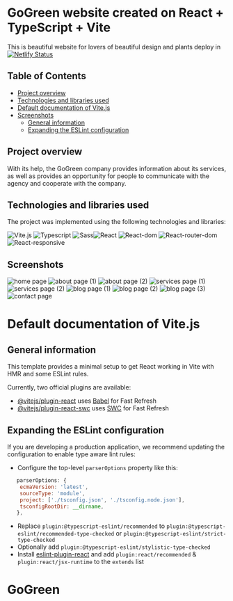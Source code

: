 # GoGreen website created on React + TypeScript + Vite

This is beautiful website for lovers of beautiful design and plants deploy in [![Netlify Status](https://api.netlify.com/api/v1/badges/9c02b926-3595-452a-b9dc-32116e46a0c5/deploy-status)](https://app.netlify.com/sites/go-green-website/deploys)

## Table of Contents

- [Project overview](#project-overview)
- [Technologies and libraries used](#technologies-and-libraries-used)
- [Default documentation of Vite.js](#default-documentation-of-vitejs)
- [Screenshots](#screenshots)
  - [General information](#general-information)
  - [Expanding the ESLint configuration](#general-informatione)

## Project overview

With its help, the GoGreen company provides information about its services, as well as provides an opportunity for people to communicate with the agency and cooperate with the company.

## Technologies and libraries used

The project was implemented using the following technologies and libraries:

![Vite.js](https://img.shields.io/badge/Vite.js-4.4.5-lightskyblue) ![Typescript](https://img.shields.io/badge/Typescript-5.0.2-darkslateblue) ![Sass](https://img.shields.io/badge/Sass-1.69.5-coral)![React](https://img.shields.io/badge/React.js-18.2.0-teal) ![React-dom](https://img.shields.io/badge/React%20dom-18.2.0-lightgpink) ![React-router-dom](https://img.shields.io/badge/React%20router%20dom-6.18.0-lightpink) ![React-responsive](https://img.shields.io/badge/React%20responsive-9.0.2-lavenderblush)

## Screenshots

![home page](./src/assets/screenshots/1.png)
![about page (1)](./src/assets/screenshots/2.png)
![about page (2)](./src/assets/screenshots/3.png)
![services page (1)](./src/assets/screenshots/4.png)
![services page (2)](./src/assets/screenshots/5.png)
![blog page (1)](./src/assets/screenshots/6.png)
![blog page (2)](./src/assets/screenshots/7.png)
![blog page (3)](./src/assets/screenshots/8.png)
![contact page](./src/assets/screenshots/9.png)

# Default documentation of Vite.js

## General information

This template provides a minimal setup to get React working in Vite with HMR and some ESLint rules.

Currently, two official plugins are available:

- [@vitejs/plugin-react](https://github.com/vitejs/vite-plugin-react/blob/main/packages/plugin-react/README.md) uses [Babel](https://babeljs.io/) for Fast Refresh
- [@vitejs/plugin-react-swc](https://github.com/vitejs/vite-plugin-react-swc) uses [SWC](https://swc.rs/) for Fast Refresh

## Expanding the ESLint configuration

If you are developing a production application, we recommend updating the configuration to enable type aware lint rules:

- Configure the top-level `parserOptions` property like this:

```js
   parserOptions: {
    ecmaVersion: 'latest',
    sourceType: 'module',
    project: ['./tsconfig.json', './tsconfig.node.json'],
    tsconfigRootDir: __dirname,
   },
```

- Replace `plugin:@typescript-eslint/recommended` to `plugin:@typescript-eslint/recommended-type-checked` or `plugin:@typescript-eslint/strict-type-checked`
- Optionally add `plugin:@typescript-eslint/stylistic-type-checked`
- Install [eslint-plugin-react](https://github.com/jsx-eslint/eslint-plugin-react) and add `plugin:react/recommended` & `plugin:react/jsx-runtime` to the `extends` list
# GoGreen
